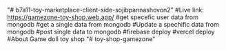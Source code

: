 "# b7a11-toy-marketplace-client-side-sojibpannashovon2"
#Live link: https://gamezone-toy-shop.web.app/
#get specefic user data from mongodb
#get a single data from mongodb
#Update a spechific  data from mongodb
#post single data to mongodb
#firebase deploy
#vercel deploy
#About Game doll toy shop 
"# toy-shop-gamezone" 
